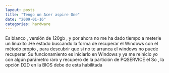 ```yaml
---
layout: posts
title: "Tengo un Acer aspire One"
date: "2009-01-16"
categories: hardware
---
```


Es blanco , versión de 120gb , y por ahora no me ha dado tiempo a meterle un linuxito .He estado buscando la forma de recuperar el Windows con el método propio , para descubrir que si no te arranca el windows no puede recuperar. Su funcionamiento es iniciarlo en Windows y ya me reinicio yo con algún parámetro raro y recupero de la partición de PQSERVICE el So , la opción D2D en la BIOS debe de esta habilitada
